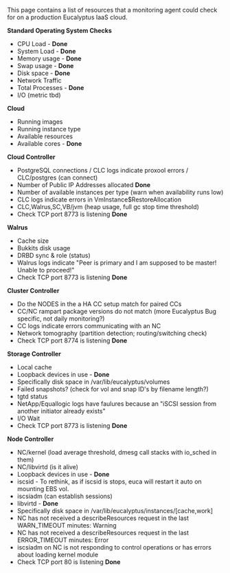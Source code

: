 This page contains a list of resources that a monitoring agent could check for on a production Eucalyptus IaaS cloud.

**Standard Operating System Checks**
* CPU Load - **Done**
* System Load - **Done**
* Memory usage - **Done**
* Swap usage - **Done**
* Disk space - **Done**
* Network Traffic
* Total Processes - **Done**
* I/O (metric tbd) 

**Cloud**
* Running images
* Running instance type
* Available resources
* Available cores - **Done**

**Cloud Controller**
* PostgreSQL connections / CLC logs indicate proxool errors / CLC/postgres (can connect)
* Number of Public IP Addresses allocated **Done**
* Number of available instances per type (warn when availability runs low)
* CLC logs indicate errors in VmInstance$RestoreAllocation
* CLC,Walrus,SC,VB/jvm (heap usage, full gc stop time threshold)
* Check TCP port 8773 is listening **Done**

**Walrus**
* Cache size
* Bukkits disk usage
* DRBD sync & role (status) 
* Walrus logs indicate "Peer is primary and I am supposed to be
master! Unable to proceed!"
* Check TCP port 8773 is listening **Done**

**Cluster Controller**
* Do the NODES in the a HA CC setup match for paired CCs
* CC/NC rampart package versions do not match (more Eucalyptus Bug specific, not daily monitoring?)
* CC logs indicate errors communicating with an NC
* Network tomography (partition detection; routing/switching check)
* Check TCP port 8774 is listening **Done**

**Storage Controller**
* Local cache
* Loopback devices in use - **Done**
* Specifically disk space in /var/lib/eucalyptus/volumes
* Failed snapshots? (check for vol and snap ID's by filename length?)
* tgtd status
* NetApp/Equallogic logs have  faulures because an "iSCSI session from
another initiator already exists"
* I/O Wait
* Check TCP port 8773 is listening **Done**

**Node Controller**
* NC/kernel (load average threshold, dmesg call stacks with io_sched in them)
* NC/libvirtd (is it alive)
* Loopback devices in use - **Done**
* iscsid - To rethink, as if iscsid is stops, euca will restart it auto on mounting EBS vol.
* iscsiadm (can establish sessions)
* libvirtd - **Done**
* Specifically disk space in /var/lib/eucalyptus/instances/[cache,work]
* NC has not received a describeResources request in the last
WARN_TIMEOUT minutes: Warning
* NC has not received a describeResources request in the last
ERROR_TIMEOUT minutes: Error
* iscsiadm on NC is not responding to control operations or has
errors about loading kernel module
* Check TCP port 80 is listening **Done**